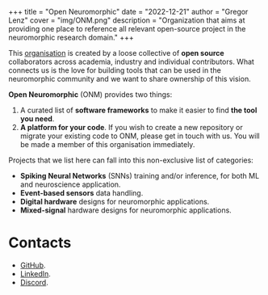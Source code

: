 +++
title = "Open Neuromorphic"
date = "2022-12-21"
author = "Gregor Lenz"
cover = "img/ONM.png"
description = "Organization that aims at providing one place to reference all relevant open-source project in the neuromorphic research domain."
+++

This [organisation](https://github.com/open-neuromorphic) is created by a loose collective of **open source** collaborators across academia, industry and individual contributors. What connects us is the love for building tools that can be used in the neuromorphic community and we want to share ownership of this vision. 

**Open Neuromorphic** (ONM) provides two things:

1. A curated list of **software frameworks** to make it easier to find **the tool you need**.
2. **A platform for your code**. If you wish to create a new repository or migrate your existing code to ONM, please get in touch with us. You will be made a member of this organisation immediately.

Projects that we list here can fall into this non-exclusive list of categories:

* **Spiking Neural Networks** (SNNs) training and/or inference, for both ML and neuroscience application.
* **Event-based sensors** data handling.
* **Digital hardware** designs for neuromorphic applications.
* **Mixed-signal** hardware designs for neuromorphic applications.

# Contacts 

- [GitHub](https://github.com/open-neuromorphic).
- [LinkedIn](https://www.linkedin.com/groups/9267873).
- [Discord](https://discord.gg/C9bzWgNmqk).

